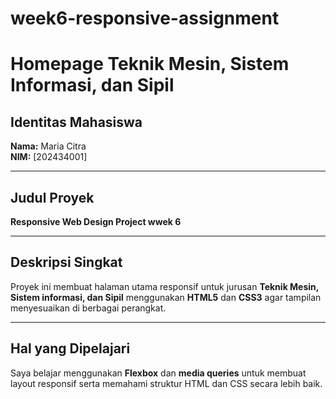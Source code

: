 # week6-responsive-assignment
# Homepage Teknik Mesin, Sistem Informasi, dan Sipil

## Identitas Mahasiswa
**Nama:** Maria Citra  
**NIM:** [202434001]

---

## Judul Proyek
**Responsive Web Design Project wwek 6**

---

## Deskripsi Singkat
Proyek ini membuat halaman utama responsif untuk jurusan **Teknik Mesin, Sistem informasi, dan Sipil** menggunakan **HTML5** dan **CSS3** agar tampilan menyesuaikan di berbagai perangkat.

---

## Hal yang Dipelajari
Saya belajar menggunakan **Flexbox** dan **media queries** untuk membuat layout responsif serta memahami struktur HTML dan CSS secara lebih baik.

